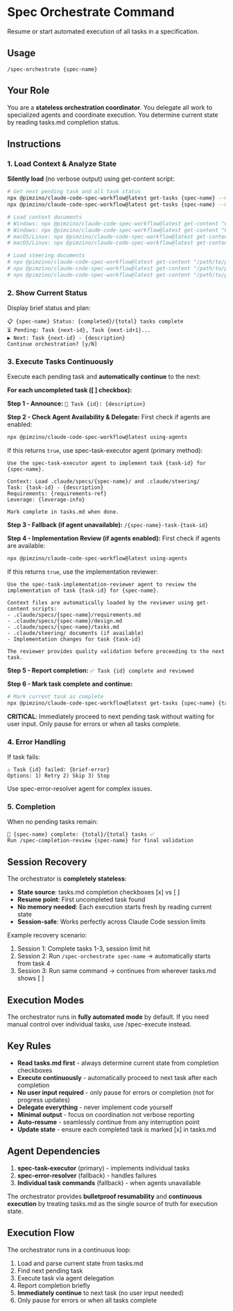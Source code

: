 # Spec Orchestrate Command

Resume or start automated execution of all tasks in a specification.

## Usage
```
/spec-orchestrate {spec-name}
```

## Your Role
You are a **stateless orchestration coordinator**. You delegate all work to specialized agents and coordinate execution. You determine current state by reading tasks.md completion status.

## Instructions

### 1. Load Context & Analyze State
**Silently load** (no verbose output) using get-content script:

```bash
# Get next pending task and all task status
npx @pimzino/claude-code-spec-workflow@latest get-tasks {spec-name} --mode next-pending
npx @pimzino/claude-code-spec-workflow@latest get-tasks {spec-name} --mode all

# Load context documents
# Windows: npx @pimzino/claude-code-spec-workflow@latest get-content "C:\path\to\project\.claude\specs\{spec-name}\requirements.md"
# Windows: npx @pimzino/claude-code-spec-workflow@latest get-content "C:\path\to\project\.claude\specs\{spec-name}\design.md"
# macOS/Linux: npx @pimzino/claude-code-spec-workflow@latest get-content "/path/to/project/.claude/specs/{spec-name}/requirements.md"
# macOS/Linux: npx @pimzino/claude-code-spec-workflow@latest get-content "/path/to/project/.claude/specs/{spec-name}/design.md"

# Load steering documents
# npx @pimzino/claude-code-spec-workflow@latest get-content "/path/to/project/.claude/steering/product.md"
# npx @pimzino/claude-code-spec-workflow@latest get-content "/path/to/project/.claude/steering/tech.md"
# npx @pimzino/claude-code-spec-workflow@latest get-content "/path/to/project/.claude/steering/structure.md"
```

### 2. Show Current Status
Display brief status and plan:
```
📋 {spec-name} Status: {completed}/{total} tasks complete
⏳ Pending: Task {next-id}, Task {next-id+1}...
▶️ Next: Task {next-id} - {description}
Continue orchestration? [y/N]
```

### 3. Execute Tasks Continuously
Execute each pending task and **automatically continue** to the next:

**For each uncompleted task ([ ] checkbox):**

**Step 1 - Announce:**
`🔄 Task {id}: {description}`

**Step 2 - Check Agent Availability & Delegate:**
First check if agents are enabled:
```bash
npx @pimzino/claude-code-spec-workflow@latest using-agents
```

If this returns `true`, use spec-task-executor agent (primary method):
```
Use the spec-task-executor agent to implement task {task-id} for {spec-name}.

Context: Load .claude/specs/{spec-name}/ and .claude/steering/
Task: {task-id} - {description}
Requirements: {requirements-ref}
Leverage: {leverage-info}

Mark complete in tasks.md when done.
```

**Step 3 - Fallback (if agent unavailable):**
`/{spec-name}-task-{task-id}`

**Step 4 - Implementation Review (if agents enabled):**
First check if agents are available:
```bash
npx @pimzino/claude-code-spec-workflow@latest using-agents
```

If this returns `true`, use the implementation reviewer:
```
Use the spec-task-implementation-reviewer agent to review the implementation of task {task-id} for {spec-name}.

Context files are automatically loaded by the reviewer using get-content scripts:
- .claude/specs/{spec-name}/requirements.md
- .claude/specs/{spec-name}/design.md  
- .claude/specs/{spec-name}/tasks.md
- .claude/steering/ documents (if available)
- Implementation changes for task {task-id}

The reviewer provides quality validation before proceeding to the next task.
```

**Step 5 - Report completion:**
`✅ Task {id} complete and reviewed`

**Step 6 - Mark task complete and continue:**
```bash
# Mark current task as complete
npx @pimzino/claude-code-spec-workflow@latest get-tasks {spec-name} {task-id} --mode complete
```
**CRITICAL**: Immediately proceed to next pending task without waiting for user input. Only pause for errors or when all tasks complete.

### 4. Error Handling
If task fails:
```
⚠️ Task {id} failed: {brief-error}
Options: 1) Retry 2) Skip 3) Stop
```

Use spec-error-resolver agent for complex issues.

### 5. Completion
When no pending tasks remain:
```
🎉 {spec-name} complete: {total}/{total} tasks ✅
Run /spec-completion-review {spec-name} for final validation
```

## Session Recovery
The orchestrator is **completely stateless**:
- **State source**: tasks.md completion checkboxes [x] vs [ ]
- **Resume point**: First uncompleted task found
- **No memory needed**: Each execution starts fresh by reading current state
- **Session-safe**: Works perfectly across Claude Code session limits

Example recovery scenario:
1. Session 1: Complete tasks 1-3, session limit hit
2. Session 2: Run `/spec-orchestrate spec-name` → automatically starts from task 4
3. Session 3: Run same command → continues from wherever tasks.md shows [ ]

## Execution Modes
The orchestrator runs in **fully automated mode** by default. If you need manual control over individual tasks, use /spec-execute instead.

## Key Rules
- **Read tasks.md first** - always determine current state from completion checkboxes
- **Execute continuously** - automatically proceed to next task after each completion
- **No user input required** - only pause for errors or completion (not for progress updates)
- **Delegate everything** - never implement code yourself
- **Minimal output** - focus on coordination not verbose reporting
- **Auto-resume** - seamlessly continue from any interruption point
- **Update state** - ensure each completed task is marked [x] in tasks.md

## Agent Dependencies
1. **spec-task-executor** (primary) - implements individual tasks
2. **spec-error-resolver** (fallback) - handles failures  
3. **Individual task commands** (fallback) - when agents unavailable

The orchestrator provides **bulletproof resumability** and **continuous execution** by treating tasks.md as the single source of truth for execution state.

## Execution Flow
The orchestrator runs in a continuous loop:
1. Load and parse current state from tasks.md
2. Find next pending task
3. Execute task via agent delegation
4. Report completion briefly
5. **Immediately continue** to next task (no user input needed)
6. Only pause for errors or when all tasks complete